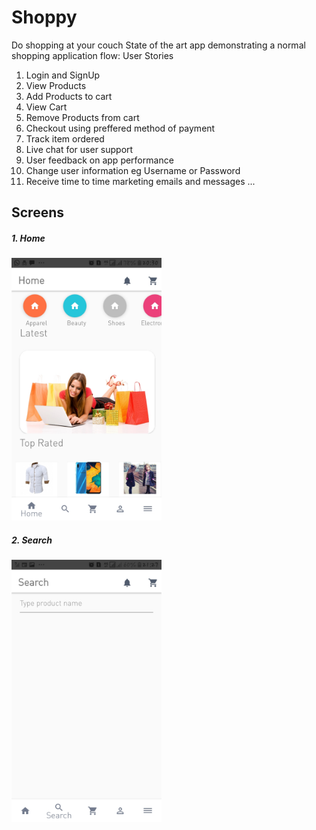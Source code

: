 # Shoppy
Do shopping at your couch 
State of the art app demonstrating a normal shopping application flow:
User Stories
1. Login and SignUp
2. View Products
3. Add Products to cart
4. View Cart
5. Remove Products from cart
6. Checkout using preffered method of payment
7. Track item ordered
8. Live chat for user support
9. User feedback on app performance
10. Change user information eg Username or Password
11. Receive time to time marketing emails and messages
...

<h2>Screens</h2>
<h5>1. Home</h5>
<img src="./screens/home.jpg" width="240" height="420"> 

<h5>2. Search</h5>
<img src="./screens/search.jpg" width="240" height="420"> 
